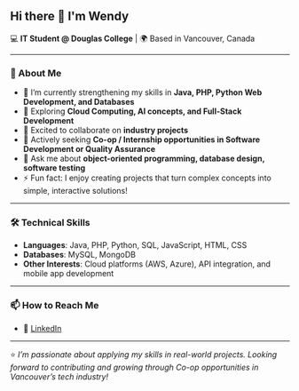 ## Hi there 👋 I'm Wendy  

💻 **IT Student @ Douglas College** | 🌍 Based in Vancouver, Canada  

---

### 🚀 About Me  
- 🔭 I’m currently strengthening my skills in **Java, PHP,  Python Web Development, and Databases**  
- 🌱 Exploring **Cloud Computing, AI concepts, and Full-Stack Development**  
- 👯 Excited to collaborate on **industry projects**  
- 🤝 Actively seeking **Co-op / Internship opportunities in Software Development or Quality Assurance**  
- 💬 Ask me about **object-oriented programming, database design, software testing**  
- ⚡ Fun fact: I enjoy creating projects that turn complex concepts into simple, interactive solutions!  

---

### 🛠️ Technical Skills  
- **Languages**: Java, PHP, Python, SQL, JavaScript, HTML, CSS  
- **Databases**: MySQL, MongoDB
- **Other Interests**: Cloud platforms (AWS, Azure), API integration, and mobile app development  

---

### 📫 How to Reach Me  
- 💼 [LinkedIn](https://www.linkedin.com/in/wendy-de-silva)  


---

⭐️ *I’m passionate about applying my skills in real-world projects. Looking forward to contributing and growing through Co-op opportunities in Vancouver’s tech industry!* 
